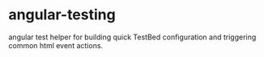 # angular-testing
angular test helper for building quick TestBed configuration and triggering common html event actions.
